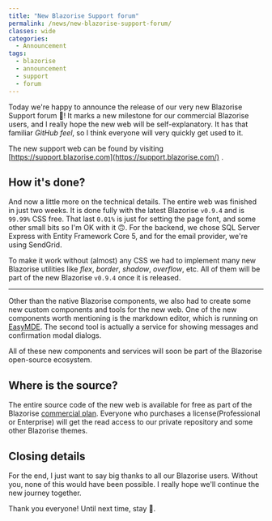 ```yaml
---
title: "New Blazorise Support forum"
permalink: /news/new-blazorise-support-forum/
classes: wide
categories:
  - Announcement
tags:
  - blazorise
  - announcement
  - support
  - forum
---
```


Today we're happy to announce the release of our very new Blazorise Support forum 🎉! It marks a new milestone for our commercial Blazorise users, and I really hope the new web will be self-explanatory. It has that familiar _GitHub feel_, so I think everyone will very quickly get used to it.

The new support web can be found by visiting [https://support.blazorise.com](https://support.blazorise.com/) . 

## How it's done?

And now a little more on the technical details. The entire web was finished in just two weeks. It is done fully with the latest Blazorise `v0.9.4` and is `99.99%` CSS free. That last `0.01%` is just for setting the page font, and some other small bits so I'm OK with it 🙃. For the backend, we chose SQL Server Express with Entity Framework Core 5, and for the email provider, we're using SendGrid.

To make it work without (almost) any CSS we had to implement many new Blazorise utilities like _flex_, _border_, _shadow_, _overflow_, etc. All of them will be part of the new Blazorise `v0.9.4` once it is released.

---

Other than the native Blazorise components, we also had to create some new custom components and tools for the new web. One of the new components worth mentioning is the markdown editor, which is running on [EasyMDE](https://github.com/Ionaru/easy-markdown-editor). The second tool is actually a service for showing messages and confirmation modal dialogs.

All of these new components and services will soon be part of the Blazorise open-source ecosystem.

## Where is the source?

The entire source code of the new web is available for free as part of the Blazorise [commercial plan](https://commercial.blazorise.com/). Everyone who purchases a license(Professional or Enterprise) will get the read access to our private repository and some other Blazorise themes.

## Closing details

For the end, I just want to say big thanks to all our Blazorise users. Without you, none of this would have been possible. I really hope we'll continue the new journey together.

Thank you everyone! Until next time, stay 💪.
